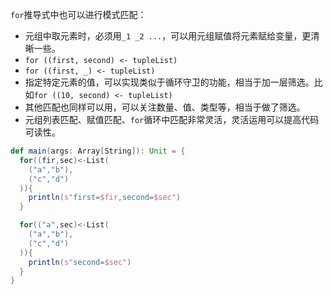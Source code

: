 `for`推导式中也可以进行模式匹配：

- 元组中取元素时，必须用`_1 _2 ...`，可以用元组赋值将元素赋给变量，更清晰一些。
- `for ((first, second) <- tupleList)`
- `for ((first, _) <- tupleList)`
- 指定特定元素的值，可以实现类似于循环守卫的功能，相当于加一层筛选。比如`for ((10, second) <- tupleList)`
- 其他匹配也同样可以用，可以关注数量、值、类型等，相当于做了筛选。
- 元组列表匹配、赋值匹配、`for`循环中匹配非常灵活，灵活运用可以提高代码可读性。

```scala
def main(args: Array[String]): Unit = {
  for((fir,sec)<-List(
    ("a","b"),
    ("c","d")
  )){
    println(s"first=$fir,second=$sec")
  }

  for(("a",sec)<-List(
    ("a","b"),
    ("c","d")
  )){
    println(s"second=$sec")
  }
}
```